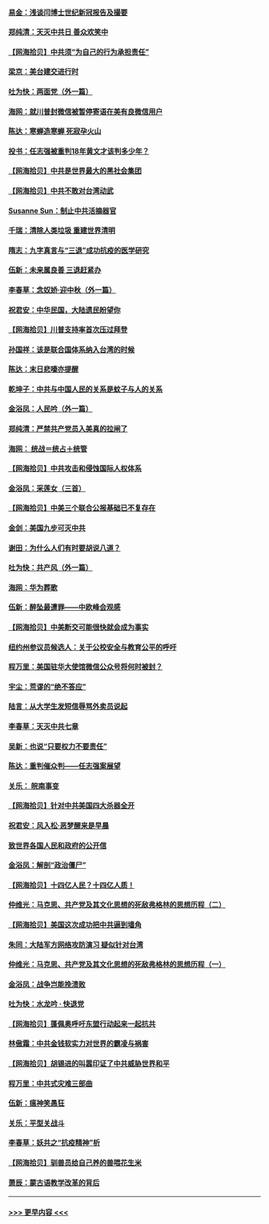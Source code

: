 #### [易金：浅谈闫博士世纪新冠报告及撮要](../pages/nsc993/n12426822.md?t=09242202) 
#### [郑纯清：天灭中共日 善众欢笑中](../pages/nsc993/n12426784.md?t=09242202) 
#### [【网海拾贝】中共须“为自己的行为承担责任”](../pages/nsc993/n12426067.md?t=09242202) 
#### [梁京：美台建交进行时](../pages/nsc993/n12424066.md?t=09242202) 
#### [吐为快：两面党（外一篇）](../pages/nsc993/n12424043.md?t=09242202) 
#### [海网：就川普封微信被暂停寄语在美有良微信用户](../pages/nsc993/n12424021.md?t=09242202) 
#### [陈达：寒蝉造寒蝉 死寂孕火山](../pages/nsc993/n12423958.md?t=09242202) 
#### [投书：任志强被重判18年黄文才该判多少年？](../pages/nsc993/n12423672.md?t=09242202) 
#### [【网海拾贝】中共是世界最大的黑社会集团](../pages/nsc993/n12423543.md?t=09242202) 
#### [【网海拾贝】中共不敢对台湾动武](../pages/nsc993/n12421418.md?t=09242202) 
#### [Susanne Sun：制止中共活摘器官](../pages/nsc993/n12419654.md?t=09242202) 
#### [千瑞：清除人类垃圾 重建世界清明](../pages/nsc993/n12419414.md?t=09242202) 
#### [隋志：九字真言与“三退”成功抗疫的医学研究](../pages/nsc993/n12419248.md?t=09242202) 
#### [伍新：未来属良善 三退赶紧办](../pages/nsc993/n12418496.md?t=09242202) 
#### [李春草：念奴娇·迎中秋（外一篇）](../pages/nsc993/n12418465.md?t=09242202) 
#### [祝君安：中华民国，大陆遗民盼望你](../pages/nsc993/n12418089.md?t=09242202) 
#### [【网海拾贝】川普支持率首次压过拜登](../pages/nsc993/n12418050.md?t=09242202) 
#### [孙国祥：该是联合国体系纳入台湾的时候](../pages/nsc993/n12417369.md?t=09242202) 
#### [陈达：末日悲嚎亦提醒](../pages/nsc993/n12416736.md?t=09242202) 
#### [乾坤子：中共与中国人民的关系是蚊子与人的关系](../pages/nsc993/n12416632.md?t=09242202) 
#### [金浴凤：人民吟（外一篇）](../pages/nsc993/n12416567.md?t=09242202) 
#### [郑纯清：严禁共产党员入美真的拉闸了](../pages/nsc993/n12416550.md?t=09242202) 
#### [海网： 统战＝统占＋统管](../pages/nsc993/n12416404.md?t=09242202) 
#### [【网海拾贝】中共攻击和侵蚀国际人权体系](../pages/nsc993/n12416250.md?t=09242202) 
#### [金浴凤：采莲女（三首）](../pages/nsc993/n12415517.md?t=09242202) 
#### [【网海拾贝】中美三个联合公报基础已不复存在](../pages/nsc993/n12415054.md?t=09242202) 
#### [金剑：美国九步可灭中共](../pages/nsc993/n12413183.md?t=09242202) 
#### [谢田：为什么人们有时要胡说八道？](../pages/nsc993/n12411861.md?t=09242202) 
#### [吐为快：共产风（外一篇）](../pages/nsc993/n12411761.md?t=09242202) 
#### [海网：华为葬歌](../pages/nsc993/n12410381.md?t=09242202) 
#### [伍新：醉坠最遭罪——中欧峰会观感](../pages/nsc993/n12410364.md?t=09242202) 
#### [【网海拾贝】中美断交可能很快就会成为事实](../pages/nsc993/n12409495.md?t=09242202) 
#### [纽约州参议员候选人：关于公校安全与教育公平的呼吁](../pages/nsc993/n12409228.md?t=09242202) 
#### [程万里：美国驻华大使馆微信公众号将何时被封？](../pages/nsc993/n12407397.md?t=09242202) 
#### [宇尘：荒谬的“绝不答应”](../pages/nsc993/n12407360.md?t=09242202) 
#### [陆言：从大学生发短信辱骂外卖员说起](../pages/nsc993/n12407285.md?t=09242202) 
#### [李春草：天灭中共七章](../pages/nsc993/n12406988.md?t=09242202) 
#### [吴新：也说“只要权力不要责任”](../pages/nsc993/n12406966.md?t=09242202) 
#### [陈达：重判催众判——任志强案展望](../pages/nsc993/n12404540.md?t=09242202) 
#### [关乐： 皖南事变](../pages/nsc993/n12404288.md?t=09242202) 
#### [【网海拾贝】针对中共美国四大杀器全开](../pages/nsc993/n12404172.md?t=09242202) 
#### [祝君安：风入松‧恶梦醒来是早晨](../pages/nsc993/n12401953.md?t=09242202) 
#### [致世界各国人民和政府的公开信](../pages/nsc993/n12401824.md?t=09242202) 
#### [金浴凤：解剖“政治僵尸”](../pages/nsc993/n12401808.md?t=09242202) 
#### [【网海拾贝】十四亿人民？十四亿人质！](../pages/nsc993/n12401708.md?t=09242202) 
#### [仲维光：马克思、共产党及其文化思想的死敌弗格林的思想历程（二）](../pages/nsc993/n12399107.md?t=09242202) 
#### [【网海拾贝】美国这次成功把中共逼到墙角](../pages/nsc993/n12400173.md?t=09242202) 
#### [朱同：大陆军方网络攻防演习 疑似针对台湾](../pages/nsc993/n12399868.md?t=09242202) 
#### [仲维光：马克思、共产党及其文化思想的死敌弗格林的思想历程（一）](../pages/nsc993/n12398341.md?t=09242202) 
#### [金浴凤：战争岂能挽溃败](../pages/nsc993/n12398855.md?t=09242202) 
#### [吐为快：水龙吟 · 快退党](../pages/nsc993/n12398849.md?t=09242202) 
#### [【网海拾贝】蓬佩奥呼吁东盟行动起来一起抗共](../pages/nsc993/n12398291.md?t=09242202) 
#### [林傲霜：中共金钱软实力对世界的霸凌与祸害](../pages/nsc993/n12397515.md?t=09242202) 
#### [【网海拾贝】胡锡进的叫嚣印证了中共威胁世界和平](../pages/nsc993/n12397455.md?t=09242202) 
#### [程万里：中共式灾难三部曲](../pages/nsc993/n12397106.md?t=09242202) 
#### [伍新：瘟神笑愚狂](../pages/nsc993/n12397052.md?t=09242202) 
#### [关乐：平型关战斗](../pages/nsc993/n12395387.md?t=09242202) 
#### [李春草：妖共之“抗疫精神”析](../pages/nsc993/n12395240.md?t=09242202) 
#### [【网海拾贝】驯兽员给自己养的兽喂花生米](../pages/nsc993/n12393919.md?t=09242202) 
#### [萧辰：蒙古语教学改革的背后](../pages/nsc993/n12393677.md?t=09242202) 

----
#### [ >>> 更早内容 <<< ](../indexes/nsc993-earlier.md)
